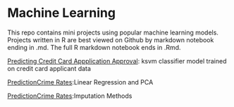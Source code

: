 # Machine Learning
This repo contains mini projects using popular machine learning models. Projects written in R are best viewed on Github by markdown notebook ending in .md. The full R markdown notebook ends in .Rmd.

<a href="cc_app_predict.md">Predicting Credit Card Appplication Approval</a>: ksvm classifier model trained on credit card applicant data

<a href="Lin_Reg_PCA.md">PredictionCrime Rates</a>:Linear Regression and PCA

<a href="imputation_methods.md">PredictionCrime Rates</a>:Imputation Methods

